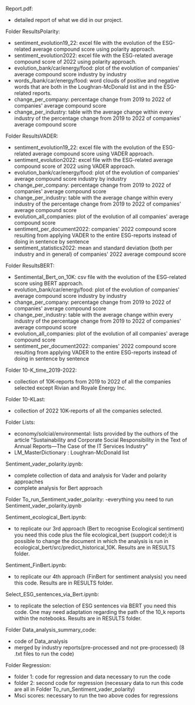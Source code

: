 Report.pdf: 
- detailed report of what we did in our project.

Folder ResultsPolarity: 
- sentiment_evolution19_22: excel file with the evolution of the ESG-related average compound score using polarity approach.
- sentiment_evolution2022: excel file with the ESG-related average compound score of 2022 using polarity approach.
- evolution_bank/car/energy/food: plot of the evolution of companies' average compound score industry by industry 
- words_/bank/car/energy/food: word clouds of positive and negative words that are both in the Loughran-McDonald list and in the ESG-related reports.
- change_per_company: percentage change from 2019 to 2022 of companies' average compound score
- change_per_industry: table with the average change within every industry of the percentage change from 2019 to 2022 of companies' average compound score

Folder ResultsVADER: 
- sentiment_evolution19_22: excel file with the evolution of the ESG-related average compound score using VADER approach.
- sentiment_evolution2022: excel file with the ESG-related average compound score of 2022 using VADER approach.
- evolution_bank/car/energy/food: plot of the evolution of companies' average compound score industry by industry 
- change_per_company: percentage change from 2019 to 2022 of companies' average compound score
- change_per_industry: table with the average change within every industry of the percentage change from 2019 to 2022 of companies' average compound score
- evolution_all_companies: plot of the evolution of all companies' average compound score 
- sentiment_per_document2022: companies' 2022 compound score resulting from applying VADER to the entire ESG-reports instead of doing in sentence by sentence
- sentiment_statistics2022: mean and standard deviation (both per industry and in general) of companies' 2022 average compound score

Folder ResultsBERT: 
- Sentimental_Bert_on_10K: csv file with the evolution of the ESG-related score using BERT approach.
- evolution_bank/car/energy/food: plot of the evolution of companies' average compound score industry by industry 
- change_per_company: percentage change from 2019 to 2022 of companies' average compound score
- change_per_industry: table with the average change within every industry of the percentage change from 2019 to 2022 of companies' average compound score
- evolution_all_companies: plot of the evolution of all companies' average compound score 
- sentiment_per_document2022: companies' 2022 compound score resulting from applying VADER to the entire ESG-reports instead of doing in sentence by sentence

Folder 10-K_time_2019-2022:
- collection of 10K-reports from 2019 to 2022 of all the companies selected except Rivian and Royale Energy Inc.

Folder 10-KLast:
- collection of 2022 10K-reports of all the companies selected. 

Folder Lists: 
- economy/solcial/environmental: lists provided by the outhors of the article "Sustainability and Corporate Social Responsibility in the Text of Annual Reports—The Case of the IT Services Industry"
- LM_MasterDictionary : Loughran-McDonald list 

Sentiment_vader_polarity.ipynb: 
- complete collection of data and analysis for Vader and polarity approaches
- complete analysis for Bert approach

Folder To_run_Sentiment_vader_polarity: 
-everything you need to run Sentiment_vader_polarity.ipynb

Sentiment_ecological_Bert.ipynb: 
- to replicate our 3rd approach (Bert to recognise Ecological sentiment) you need this code plus the file ecological_bert (support code);it is possible to change the document in which the analysis is run in ecological_bert/src/predict_historical_10K. Results are in RESULTS folder.

Sentiment_FinBert.ipynb: 
- to replicate our 4th approach (FinBert for sentiment analysis) you need this code. Results are in RESULTS folder.

Select_ESG_sentences_via_Bert.ipynb:
- to replicate the selection of ESG sentences via BERT you need this code. One may need adaptation regarding the path of the 10_k reports within the notebooks. Results are in RESULTS folder.

Folder Data_analysis_summary_code:
- code of Data_analysis
- merged by industry reports(pre-processed and not pre-processed) (8 .txt files to run the code)

Folder Regression:
- folder 1: code for regression and data necessary to run the code
- folder 2: second code for regression (necessary data to run this code are all in Folder To_run_Sentiment_vader_polarity)
- Msci scores: necessary to run the two above codes for regressions


